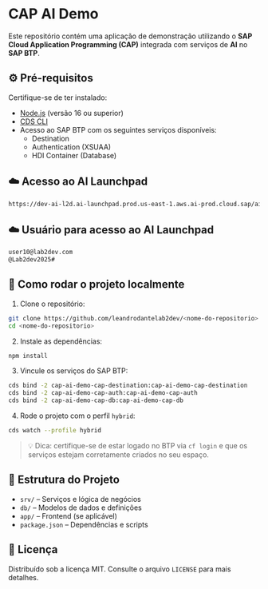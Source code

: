 
# CAP AI Demo

Este repositório contém uma aplicação de demonstração utilizando o **SAP Cloud Application Programming (CAP)** integrada com serviços de **AI** no **SAP BTP**.

## ⚙️ Pré-requisitos

Certifique-se de ter instalado:

- [Node.js](https://nodejs.org/) (versão 16 ou superior)
- [CDS CLI](https://cap.cloud.sap/docs/get-started/)
- Acesso ao SAP BTP com os seguintes serviços disponíveis:
  - Destination
  - Authentication (XSUAA)
  - HDI Container (Database)

## ☁️ Acesso ao AI Launchpad
```bash
https://dev-ai-l2d.ai-launchpad.prod.us-east-1.aws.ai-prod.cloud.sap/aic/index.html#/workspaces&/a/
```

## ☁️ Usuário para acesso ao AI Launchpad
```bash
user10@lab2dev.com
@Lab2dev2025#
```

## 🚀 Como rodar o projeto localmente

1. Clone o repositório:

```bash
git clone https://github.com/leandrodantelab2dev/<nome-do-repositorio>.git
cd <nome-do-repositorio>
```

2. Instale as dependências:

```bash
npm install
```

3. Vincule os serviços do SAP BTP:

```bash
cds bind -2 cap-ai-demo-cap-destination:cap-ai-demo-cap-destination
cds bind -2 cap-ai-demo-cap-auth:cap-ai-demo-cap-auth
cds bind -2 cap-ai-demo-cap-db:cap-ai-demo-cap-db
```

4. Rode o projeto com o perfil `hybrid`:

```bash
cds watch --profile hybrid
```

> 💡 Dica: certifique-se de estar logado no BTP via `cf login` e que os serviços estejam corretamente criados no seu espaço.

## 📁 Estrutura do Projeto

- `srv/` – Serviços e lógica de negócios
- `db/` – Modelos de dados e definições
- `app/` – Frontend (se aplicável)
- `package.json` – Dependências e scripts

## 📄 Licença

Distribuído sob a licença MIT. Consulte o arquivo `LICENSE` para mais detalhes.
